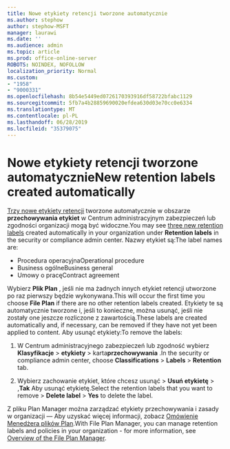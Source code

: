 ```yaml
---
title: Nowe etykiety retencji tworzone automatycznie
ms.author: stephow
author: stephow-MSFT
manager: laurawi
ms.date: ''
ms.audience: admin
ms.topic: article
ms.prod: office-online-server
ROBOTS: NOINDEX, NOFOLLOW
localization_priority: Normal
ms.custom:
- "1958"
- "9000331"
ms.openlocfilehash: 8b54e5449ed0726170393916df58722bfabc1129
ms.sourcegitcommit: 5fb7a4b28859690020efdea630d03e70cc0e6334
ms.translationtype: MT
ms.contentlocale: pl-PL
ms.lasthandoff: 06/28/2019
ms.locfileid: "35379075"
---
```

# <a name="new-retention-labels-created-automatically"></a><span data-ttu-id="b862c-102">Nowe etykiety retencji tworzone automatycznie</span><span class="sxs-lookup"><span data-stu-id="b862c-102">New retention labels created automatically</span></span>

<span data-ttu-id="b862c-103">[Trzy nowe etykiety retencji](https://docs.microsoft.com/office365/securitycompliance/file-plan-manager#default-retention-labels-and-label-policy) tworzone automatycznie w obszarze **przechowywania etykiet** w Centrum administracyjnym zabezpieczeń lub zgodności organizacji mogą być widoczne.</span><span class="sxs-lookup"><span data-stu-id="b862c-103">You may see [three new retention labels](https://docs.microsoft.com/office365/securitycompliance/file-plan-manager#default-retention-labels-and-label-policy) created automatically in your organization under **Retention labels** in the security or compliance admin center.</span></span> <span data-ttu-id="b862c-104">Nazwy etykiet są:</span><span class="sxs-lookup"><span data-stu-id="b862c-104">The label names are:</span></span>

- <span data-ttu-id="b862c-105">Procedura operacyjna</span><span class="sxs-lookup"><span data-stu-id="b862c-105">Operational procedure</span></span>
- <span data-ttu-id="b862c-106">Business ogólne</span><span class="sxs-lookup"><span data-stu-id="b862c-106">Business general</span></span>
- <span data-ttu-id="b862c-107">Umowy o pracę</span><span class="sxs-lookup"><span data-stu-id="b862c-107">Contract agreement</span></span>

<span data-ttu-id="b862c-108">Wybierz **Plik Plan** , jeśli nie ma żadnych innych etykiet retencji utworzone po raz pierwszy będzie wykonywana.</span><span class="sxs-lookup"><span data-stu-id="b862c-108">This will occur the first time you choose **File Plan** if there are no other retention labels created.</span></span> <span data-ttu-id="b862c-109">Etykiety te są automatycznie tworzone i, jeśli to konieczne, można usunąć, jeśli nie zostały one jeszcze rozliczone z zawartością.</span><span class="sxs-lookup"><span data-stu-id="b862c-109">These labels are created automatically and, if necessary, can be removed if they have not yet been applied to content.</span></span> <span data-ttu-id="b862c-110">Aby usunąć etykiety:</span><span class="sxs-lookup"><span data-stu-id="b862c-110">To remove the labels:</span></span>

1. <span data-ttu-id="b862c-111">W Centrum administracyjnego zabezpieczeń lub zgodność wybierz **Klasyfikacje** > **etykiety** > karta**przechowywania** .</span><span class="sxs-lookup"><span data-stu-id="b862c-111">In the security or compliance admin center, choose **Classifications** > **Labels** > **Retention** tab.</span></span>

1. <span data-ttu-id="b862c-112">Wybierz zachowanie etykiet, które chcesz usunąć > **Usuń etykietę** > ,**Tak** Aby usunąć etykietę.</span><span class="sxs-lookup"><span data-stu-id="b862c-112">Select the retention labels that you want to remove > **Delete label** > **Yes** to delete the label.</span></span>

<span data-ttu-id="b862c-113">Z pliku Plan Manager można zarządzać etykiety przechowywania i zasady w organizacji — Aby uzyskać więcej informacji, zobacz [Omówienie Menedżera plików Plan](https://docs.microsoft.com/office365/securitycompliance/file-plan-manager).</span><span class="sxs-lookup"><span data-stu-id="b862c-113">With File Plan Manager, you can manage retention labels and policies in your organization - for more information, see [Overview of the File Plan Manager](https://docs.microsoft.com/office365/securitycompliance/file-plan-manager).</span></span>